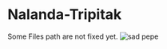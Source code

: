 # Nalanda-Tripitak
Some Files path are not fixed yet. ![sad pepe](https://user-images.githubusercontent.com/60976347/178439773-22d98b57-d00f-4b5f-bff6-99c592175858.png)

